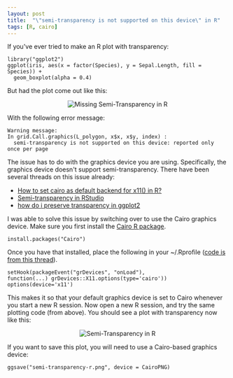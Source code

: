 ```yaml
---
layout: post
title:  "\"semi-transparency is not supported on this device\" in R"
tags: [R, cairo]
---
```


If you've ever tried to make an R plot with transparency:

```{r}
library("ggplot2")
ggplot(iris, aes(x = factor(Species), y = Sepal.Length, fill = Species)) +
  geom_boxplot(alpha = 0.4)
```

But had the plot come out like this:

<p align="middle">
<img src="{{ site.url }}/assets/missing-semi-transparency-r.png", alt = "Missing Semi-Transparency in R" />
</p>

With the following error message:

```
Warning message:
In grid.Call.graphics(L_polygon, x$x, x$y, index) :
  semi-transparency is not supported on this device: reported only once per page
```

The issue has to do with the graphics device you are using. Specifically, the graphics device doesn't support semi-transparency. There have been several threads on this issue already:

* [How to set cairo as default backend for x11() in R?](http://stackoverflow.com/questions/10777008/how-to-set-cairo-as-default-backend-for-x11-in-r)
* [Semi-transparency in RStudio](http://stackoverflow.com/questions/22581567/semi-transparency-in-rstudio)
* [how do i preserve transparency in ggplot2](http://stackoverflow.com/questions/4001316/how-do-i-preserve-transparency-in-ggplot2)

I was able to solve this issue by switching over to use the Cairo graphics device. Make sure you first install the [Cairo R package](https://cran.r-project.org/web/packages/Cairo/index.html). 

```{r}
install.packages("Cairo")
```

Once you have that installed, place the following in your ~/.Rprofile ([code is from this thread](http://stackoverflow.com/questions/10777008/how-to-set-cairo-as-default-backend-for-x11-in-r)).

```{r}
setHook(packageEvent("grDevices", "onLoad"),
function(...) grDevices::X11.options(type='cairo'))
options(device='x11')
```

This makes it so that your default graphics device is set to Cairo whenever you start a new R session. Now open a new R session, and try the same plotting code (from above). You should see a plot with transparency now like this:

<p align="middle">
<img src="{{ site.url }}/assets/semi-transparency-r.png", alt = "Semi-Transparency in R" />
</p>

If you want to save this plot, you will need to use a Cairo-based graphics device:

```{r}
ggsave("semi-transparency-r.png", device = CairoPNG)
```

